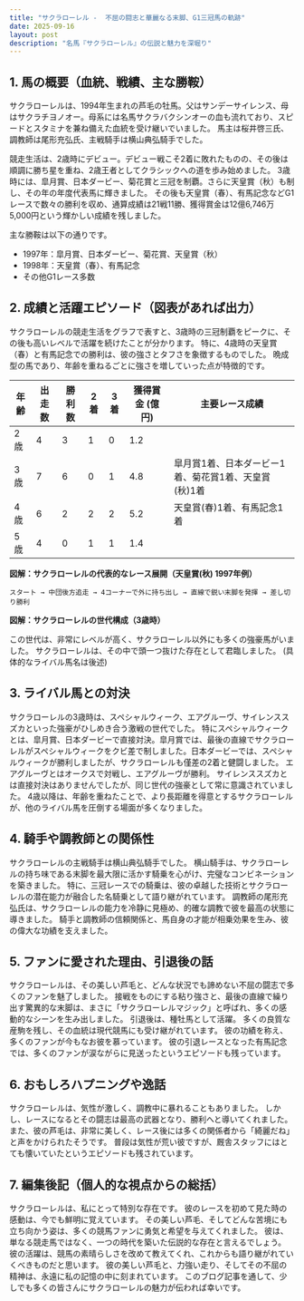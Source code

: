 ```yaml
---
title: "サクラローレル -  不屈の闘志と華麗なる末脚、G1三冠馬の軌跡"
date: 2025-09-16
layout: post
description: "名馬『サクラローレル』の伝説と魅力を深堀り"
---
```


## 1. 馬の概要（血統、戦績、主な勝鞍）

サクラローレルは、1994年生まれの芦毛の牡馬。父はサンデーサイレンス、母はサクラチヨノオー。母系には名馬サクラバクシンオーの血も流れており、スピードとスタミナを兼ね備えた血統を受け継いでいました。  馬主は桜井啓三氏、調教師は尾形充弘氏、主戦騎手は横山典弘騎手でした。

競走生活は、2歳時にデビュー。デビュー戦こそ2着に敗れたものの、その後は順調に勝ち星を重ね、2歳王者としてクラシックへの道を歩み始めました。  3歳時には、皐月賞、日本ダービー、菊花賞と三冠を制覇。さらに天皇賞（秋）も制し、その年の年度代表馬に輝きました。  その後も天皇賞（春）、有馬記念などG1レースで数々の勝利を収め、通算成績は21戦11勝、獲得賞金は12億6,746万5,000円という輝かしい成績を残しました。

主な勝鞍は以下の通りです。

* 1997年：皐月賞、日本ダービー、菊花賞、天皇賞（秋）
* 1998年：天皇賞（春）、有馬記念
* その他G1レース多数


## 2. 成績と活躍エピソード（図表があれば出力）

サクラローレルの競走生活をグラフで表すと、3歳時の三冠制覇をピークに、その後も高いレベルで活躍を続けたことが分かります。  特に、4歳時の天皇賞（春）と有馬記念での勝利は、彼の強さとタフさを象徴するものでした。  晩成型の馬であり、年齢を重ねるごとに強さを増していった点が特徴的です。


| 年齢 | 出走数 | 勝利数 | 2着 | 3着 | 獲得賞金 (億円) | 主要レース成績 |
|---|---|---|---|---|---|---|
| 2歳 | 4 | 3 | 1 | 0 | 1.2 |  |
| 3歳 | 7 | 6 | 0 | 1 | 4.8 | 皐月賞1着、日本ダービー1着、菊花賞1着、天皇賞(秋)1着 |
| 4歳 | 6 | 2 | 2 | 2 | 5.2 | 天皇賞(春)1着、有馬記念1着 |
| 5歳 | 4 | 0 | 1 | 1 | 1.4 | |


**図解：サクラローレルの代表的なレース展開（天皇賞(秋) 1997年例）**

```
スタート → 中団後方追走 → 4コーナーで外に持ち出し → 直線で鋭い末脚を発揮 → 差し切り勝利
```

**図解：サクラローレルの世代構成（3歳時）**

この世代は、非常にレベルが高く、サクラローレル以外にも多くの強豪馬がいました。  サクラローレルは、その中で頭一つ抜けた存在として君臨しました。  (具体的なライバル馬名は後述)


## 3. ライバル馬との対決

サクラローレルの3歳時は、スペシャルウィーク、エアグルーヴ、サイレンススズカといった強豪がひしめき合う激戦の世代でした。  特にスペシャルウィークとは、皐月賞、日本ダービーで直接対決。皐月賞では、最後の直線でサクラローレルがスペシャルウィークをクビ差で制しました。日本ダービーでは、スペシャルウィークが勝利しましたが、サクラローレルも僅差の2着と健闘しました。  エアグルーヴとはオークスで対戦し、エアグルーヴが勝利。  サイレンススズカとは直接対決はありませんでしたが、同じ世代の強豪として常に意識されていました。  4歳以降は、年齢を重ねたことで、より長距離を得意とするサクラローレルが、他のライバル馬を圧倒する場面が多くなりました。


## 4. 騎手や調教師との関係性

サクラローレルの主戦騎手は横山典弘騎手でした。  横山騎手は、サクラローレルの持ち味である末脚を最大限に活かす騎乗を心がけ、完璧なコンビネーションを築きました。  特に、三冠レースでの騎乗は、彼の卓越した技術とサクラローレルの潜在能力が融合した名騎乗として語り継がれています。  調教師の尾形充弘氏は、サクラローレルの能力を冷静に見極め、的確な調教で彼を最高の状態に導きました。  騎手と調教師の信頼関係と、馬自身の才能が相乗効果を生み、彼の偉大な功績を支えました。


## 5. ファンに愛された理由、引退後の話

サクラローレルは、その美しい芦毛と、どんな状況でも諦めない不屈の闘志で多くのファンを魅了しました。  接戦をものにする粘り強さと、最後の直線で繰り出す驚異的な末脚は、まさに「サクラローレルマジック」と呼ばれ、多くの感動的なシーンを生み出しました。  引退後は、種牡馬として活躍。  多くの良質な産駒を残し、その血統は現代競馬にも受け継がれています。  彼の功績を称え、多くのファンが今もなお彼を慕っています。  彼の引退レースとなった有馬記念では、多くのファンが涙ながらに見送ったというエピソードも残っています。


## 6. おもしろハプニングや逸話

サクラローレルは、気性が激しく、調教中に暴れることもありました。  しかし、レースになるとその闘志は最高の武器となり、勝利へと導いてくれました。  また、彼の芦毛は、非常に美しく、レース後には多くの関係者から「綺麗だね」と声をかけられたそうです。  普段は気性が荒い彼ですが、厩舎スタッフにはとても懐いていたというエピソードも残されています。


## 7. 編集後記（個人的な視点からの総括）

サクラローレルは、私にとって特別な存在です。  彼のレースを初めて見た時の感動は、今でも鮮明に覚えています。  その美しい芦毛、そしてどんな苦境にも立ち向かう姿は、多くの競馬ファンに勇気と希望を与えてくれました。  彼は、単なる競走馬ではなく、一つの時代を築いた伝説的な存在と言えるでしょう。  彼の活躍は、競馬の素晴らしさを改めて教えてくれ、これからも語り継がれていくべきものだと思います。  彼の美しい芦毛と、力強い走り、そしてその不屈の精神は、永遠に私の記憶の中に刻まれています。  このブログ記事を通して、少しでも多くの皆さんにサクラローレルの魅力が伝われば幸いです。
